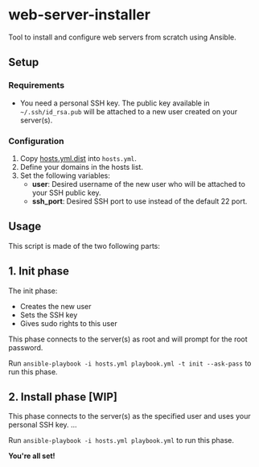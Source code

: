# web-server-installer

Tool to install and configure web servers from scratch using Ansible.

## Setup

### Requirements

- You need a personal SSH key. The public key available in `~/.ssh/id_rsa.pub` will be attached to a new user created on your server(s).

### Configuration

1. Copy [hosts.yml.dist](hosts.yml.dist) into `hosts.yml`.
2. Define your domains in the hosts list.
3. Set the following variables:
    - **user**: Desired username of the new user who will be attached to your SSH public key.
    - **ssh_port**: Desired SSH port to use instead of the default 22 port.

## Usage

This script is made of the two following parts:

## 1. Init phase

The init phase:
- Creates the new user
- Sets the SSH key
- Gives sudo rights to this user

This phase connects to the server(s) as root and will prompt for the root password.

Run `ansible-playbook -i hosts.yml playbook.yml -t init --ask-pass` to run this phase.

## 2. Install phase [WIP]

This phase connects to the server(s) as the specified user and uses your personal SSH key.
...

Run `ansible-playbook -i hosts.yml playbook.yml` to run this phase.

**You're all set!**